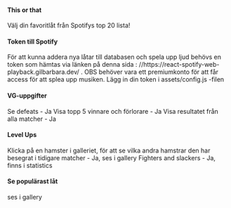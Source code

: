 <h4> This or that </h4>
Välj din favoritlåt från Spotifys top 20 lista!

<h4>Token till Spotify</h4>
För att kunna addera nya låtar till databasen och spela upp ljud behövs en token som hämtas via länken på denna sida : //https://react-spotify-web-playback.gilbarbara.dev/ . OBS behöver vara ett premiumkonto för att får access för att splea upp musiken.
Lägg in din token i assets/config.js -filen

<h4>VG-uppgifter </h4>
Se defeats - Ja
Visa topp 5 vinnare och förlorare - Ja
Visa resultatet från alla matcher - Ja

<h4>Level Ups</h4>
Klicka på en hamster i galleriet, för att se vilka andra hamstrar den har besegrat i tidigare matcher - Ja, ses i gallery
Fighters and slackers - Ja, finns i statistics

<h4>Se populärast låt</h4> 
ses i gallery
